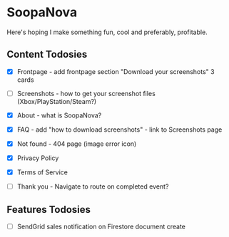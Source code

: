 # SoopaNova

Here's hoping I make something fun, cool and preferably, profitable.

## Content Todosies

- [x] Frontpage - add frontpage section "Download your screenshots" 3 cards
- [ ] Screenshots - how to get your screenshot files (Xbox/PlayStation/Steam?)
- [x] About - what is SoopaNova?
- [x] FAQ - add "how to download screenshots" - link to Screenshots page
- [x] Not found - 404 page (image error icon)
- [x] Privacy Policy
- [x] Terms of Service
- [ ] Thank you - Navigate to route on completed event?


## Features Todosies

- [ ] SendGrid sales notification on Firestore document create